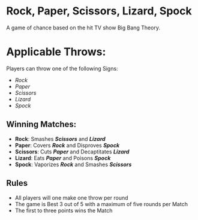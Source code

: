 # Rock, Paper, Scissors, Lizard, Spock

A game of chance based on the hit TV show Big Bang Theory.

Applicable Throws:
==================
Players can throw one of the following Signs:
* *Rock*
* *Paper*
* *Scissors*
* *Lizard*
* *Spock*

Winning Matches:
---------------- 
* **Rock**: Smashes **_Scissors_** and **_Lizard_**
* **Paper**: Covers **_Rock_** and Disproves **_Spock_**
* **Scissors**: Cuts **_Paper_** and Decaptitates **_Lizard_**
* **Lizard**: Eats **_Paper_** and Poisons **_Spock_**
* **Spock**: Vaporizes **_Rock_** and Smashes **_Scissors_**

Rules
-----
* All players will one make one throw per round
* The game is Best 3 out of 5 with a maximum of five rounds per Match
* The first to three points wins the Match

